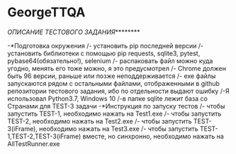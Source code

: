 # GeorgeTTQA
*ОПИСАНИЕ ТЕСТОВОГО ЗАДАНИЯ*********

-*Подготовка окружения
  /- установить pip последней версии
  /- установить библиотеки с помощью pip requests, sqlite3, pytest, pybase64(обязательно!), selenium
  /- распаковать файл можно куда угодно, менять его тоже можно, я это предусмотрел
  /- Chrome должен быть 96 версии, раньше или позже неподдерживается
  /- exe файлы запускаются рядом с остальными файлами, отображенными в github репозитории тестового задания, 
  ибо по отдельности выдают ошибку
  /-Я использовал Python3.7, Windows 10
  /-в папке sqlite лежит база со Странами для TEST-3 задачи
-*Инструкция по запуску тестов
  /- чтобы запустить TEST-1, необходимо нажать на Test1.exe
  /- чтобы запустить TEST-2, необходимо нажать на Test2.exe
  /- чтобы запустить TEST-3(iFrame), необходимо нажать на Test3.exe
  /- чтобы запустить TEST-1,TEST-2,TEST-3(iFrame) вместе, но синхронно, необходимо нажать на AllTestRunner.exe
  

